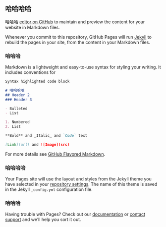 ## 哈哈哈哈

哈哈哈 [editor on GitHub](https://github.com/12313a/1414/edit/master/index.md) to maintain and preview the content for your website in Markdown files.

Whenever you commit to this repository, GitHub Pages will run [Jekyll](https://jekyllrb.com/) to rebuild the pages in your site, from the content in your Markdown files.

### 哈哈哈

Markdown is a lightweight and easy-to-use syntax for styling your writing. It includes conventions for

```markdown
Syntax highlighted code block

# 哈哈哈哈
## Header 2
### Header 3

- Bulleted
- List

1. Numbered
2. List

**Bold** and _Italic_ and `Code` text

[Link](url) and ![Image](src)
```

For more details see [GitHub Flavored Markdown](https://guides.github.com/features/mastering-markdown/).

### 哈哈哈哈

Your Pages site will use the layout and styles from the Jekyll theme you have selected in your [repository settings](https://github.com/12313a/1414/settings). The name of this theme is saved in the Jekyll `_config.yml` configuration file.

### 哈哈哈

Having trouble with Pages? Check out our [documentation](https://help.github.com/categories/github-pages-basics/) or [contact support](https://github.com/contact) and we’ll help you sort it out.
